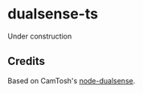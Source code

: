 # dualsense-ts

Under construction

## Credits

Based on CamTosh's [node-dualsense](https://github.com/CamTosh/node-dualsense).
